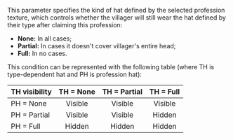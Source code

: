 This parameter specifies the kind of hat defined by the selected profession texture, which controls whether the villager will still wear the hat defined by their type after claiming this profession:
* **None:** In all cases;
* **Partial:** In cases it doesn't cover villager's entire head;
* **Full:** In no cases.

This condition can be represented with the following table (where TH is type-dependent hat and PH is profession hat):

| TH visibility | TH = None | TH = Partial | TH = Full |
| ------------- |:---------:|:------------:|:---------:|
| PH = None     |  Visible  |   Visible    |  Visible  |
| PH = Partial  |  Visible  |   Visible    |  Hidden   |
| PH = Full     |  Hidden   |    Hidden    |  Hidden   |
